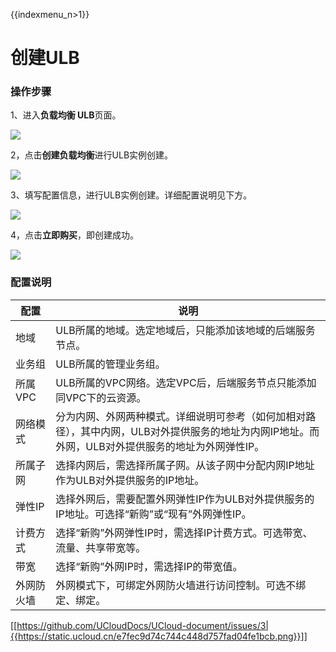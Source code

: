 {{indexmenu_n>1}}

# 创建ULB

### 操作步骤

1、进入**负载均衡 ULB**页面。

![](https://static.ucloud.cn/3cfa285670e74d2fae692cac88014f2c.png)

2，点击**创建负载均衡**进行ULB实例创建。

![](https://docs.ucloud.cn/_media/network/ulb/ulb2.png)

3、填写配置信息，进行ULB实例创建。详细配置说明见下方。

![](https://docs.ucloud.cn/_media/network/ulb/%E5%88%9B%E5%BB%BAulb-%E5%90%AB%E9%98%B2%E7%81%AB%E5%A2%99.png)

4，点击**立即购买**，即创建成功。

![](https://static.ucloud.cn/e4e5e58fdddd49fc80b6cd2fb3d08572.png)

### 配置说明

|配置|说明|
|-|-|
|地域|ULB所属的地域。选定地域后，只能添加该地域的后端服务节点。|
|业务组|ULB所属的管理业务组。|
|所属VPC|ULB所属的VPC网络。选定VPC后，后端服务节点只能添加同VPC下的云资源。|
|网络模式|分为内网、外网两种模式。详细说明可参考（如何加相对路径），其中内网，ULB对外提供服务的地址为内网IP地址。而外网，ULB对外提供服务的地址为外网弹性IP。|
|所属子网|选择内网后，需选择所属子网。从该子网中分配内网IP地址作为ULB对外提供服务的IP地址。|
|弹性IP|选择外网后，需要配置外网弹性IP作为ULB对外提供服务的IP地址。可选择“新购”或“现有”外网弹性IP。|
|计费方式|选择“新购”外网弹性IP时，需选择IP计费方式。可选带宽、流量、共享带宽等。|
|带宽|选择“新购”外网IP时，需选择IP的带宽值。|
|外网防火墙|外网模式下，可绑定外网防火墙进行访问控制。可选不绑定、绑定。|

[[https://github.com/UCloudDocs/UCloud-document/issues/3|{{https://static.ucloud.cn/e7fec9d74c744c448d757fad04fe1bcb.png}}]]
